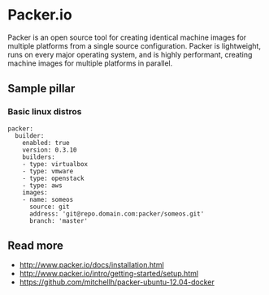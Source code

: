 
# Packer.io

Packer is an open source tool for creating identical machine images for multiple platforms from a single source configuration. Packer is lightweight, runs on every major operating system, and is highly performant, creating machine images for multiple platforms in parallel. 

## Sample pillar

### Basic linux distros

    packer:
      builder:
        enabled: true
        version: 0.3.10
        builders:
        - type: virtualbox
        - type: vmware
        - type: openstack
        - type: aws
        images:
        - name: someos
          source: git
          address: 'git@repo.domain.com:packer/someos.git'
          branch: 'master'

## Read more

* http://www.packer.io/docs/installation.html
* http://www.packer.io/intro/getting-started/setup.html
* https://github.com/mitchellh/packer-ubuntu-12.04-docker
